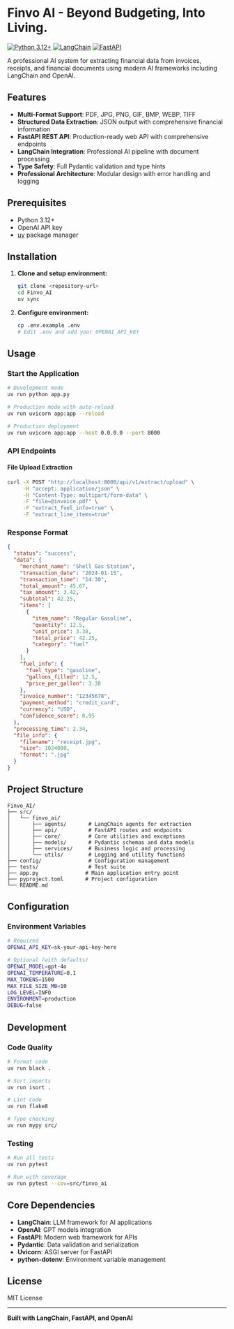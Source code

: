 # Finvo AI - Beyond Budgeting, Into Living.

[![Python 3.12+](https://img.shields.io/badge/python-3.12+-blue.svg)](https://www.python.org/downloads/)
[![LangChain](https://img.shields.io/badge/LangChain-Powered-green.svg)](https://langchain.com)
[![FastAPI](https://img.shields.io/badge/FastAPI-Framework-teal.svg)](https://fastapi.tiangolo.com)

A professional AI system for extracting financial data from invoices, receipts, and financial documents using modern AI frameworks including LangChain and OpenAI.

## Features

- **Multi-Format Support**: PDF, JPG, PNG, GIF, BMP, WEBP, TIFF
- **Structured Data Extraction**: JSON output with comprehensive financial information
- **FastAPI REST API**: Production-ready web API with comprehensive endpoints
- **LangChain Integration**: Professional AI pipeline with document processing
- **Type Safety**: Full Pydantic validation and type hints
- **Professional Architecture**: Modular design with error handling and logging

## Prerequisites

- Python 3.12+
- OpenAI API key
- [uv](https://docs.astral.sh/uv/) package manager

## Installation

1. **Clone and setup environment:**
   ```bash
   git clone <repository-url>
   cd Finvo_AI
   uv sync
   ```

2. **Configure environment:**
   ```bash
   cp .env.example .env
   # Edit .env and add your OPENAI_API_KEY
   ```

## Usage

### Start the Application

```bash
# Development mode
uv run python app.py

# Production mode with auto-reload
uv run uvicorn app:app --reload

# Production deployment
uv run uvicorn app:app --host 0.0.0.0 --port 8000
```

### API Endpoints

#### File Upload Extraction
```bash
curl -X POST "http://localhost:8000/api/v1/extract/upload" \
     -H "accept: application/json" \
     -H "Content-Type: multipart/form-data" \
     -F "file=@invoice.pdf" \
     -F "extract_fuel_info=true" \
     -F "extract_line_items=true"
```

### Response Format

```json
{
  "status": "success",
  "data": {
    "merchant_name": "Shell Gas Station",
    "transaction_date": "2024-01-15",
    "transaction_time": "14:30",
    "total_amount": 45.67,
    "tax_amount": 3.42,
    "subtotal": 42.25,
    "items": [
      {
        "item_name": "Regular Gasoline",
        "quantity": 12.5,
        "unit_price": 3.38,
        "total_price": 42.25,
        "category": "fuel"
      }
    ],
    "fuel_info": {
      "fuel_type": "gasoline",
      "gallons_filled": 12.5,
      "price_per_gallon": 3.38
    },
    "invoice_number": "12345678",
    "payment_method": "credit_card",
    "currency": "USD",
    "confidence_score": 0.95
  },
  "processing_time": 2.34,
  "file_info": {
    "filename": "receipt.jpg",
    "size": 1024000,
    "format": ".jpg"
  }
}
```

## Project Structure

```
Finvo_AI/
├── src/
│   └── finvo_ai/
│       ├── agents/       # LangChain agents for extraction
│       ├── api/          # FastAPI routes and endpoints
│       ├── core/         # Core utilities and exceptions
│       ├── models/       # Pydantic schemas and data models
│       ├── services/     # Business logic and processing
│       └── utils/        # Logging and utility functions
├── config/               # Configuration management
├── tests/                # Test suite
├── app.py               # Main application entry point
├── pyproject.toml       # Project configuration
└── README.md
```

## Configuration

### Environment Variables

```bash
# Required
OPENAI_API_KEY=sk-your-api-key-here

# Optional (with defaults)
OPENAI_MODEL=gpt-4o
OPENAI_TEMPERATURE=0.1
MAX_TOKENS=1500
MAX_FILE_SIZE_MB=10
LOG_LEVEL=INFO
ENVIRONMENT=production
DEBUG=false
```

## Development

### Code Quality

```bash
# Format code
uv run black .

# Sort imports
uv run isort .

# Lint code
uv run flake8

# Type checking
uv run mypy src/
```

### Testing

```bash
# Run all tests
uv run pytest

# Run with coverage
uv run pytest --cov=src/finvo_ai
```

## Core Dependencies

- **LangChain**: LLM framework for AI applications
- **OpenAI**: GPT models integration
- **FastAPI**: Modern web framework for APIs
- **Pydantic**: Data validation and serialization
- **Uvicorn**: ASGI server for FastAPI
- **python-dotenv**: Environment variable management

## License

MIT License

---

**Built with LangChain, FastAPI, and OpenAI**